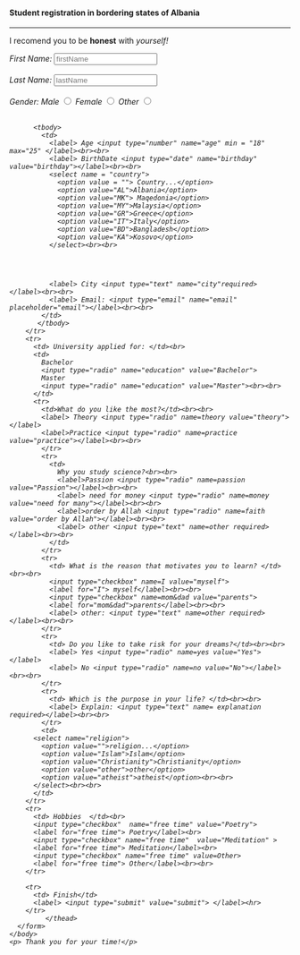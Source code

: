 


<!Doctype html>
<html>
  <head></head>
  <body>
    <h4> Student registration in bordering states of Albania </h4><hr>
    <p> I recomend you to be <strong> honest</strong> with <em>yourself!</p>
    <form>
      <thead>
        <tr>
          <label> First Name: <input type="text" name="firstName" placeholder="firstName" required></label><br><br>
          <label> Last Name: <input type="text" name="lastName" placeholder="lastName" required></label><br><br>
          <label> Gender:</label>
          <label> Male <input type="radio" name="gender" value="male"></label>
          <label> Female <input type="radio" name="gender" value="female"></label>
          <label> Other <input type="radio" name="gender" value="other"></label><br><br>

          <tbody>
            <td>
              <label> Age <input type="number" name="age" min = "18" max="25" </label><br><br>
              <label> BirthDate <input type="date" name="birthday" value="birthday"></label><br><br>
              <select name = "country">
                <option value = ""> Country...</option>
                <option value="AL">Albania</option>
                <option value="MK"> Maqedonia</option>
                <option value="MY">Malaysia</option>
                <option value="GR">Greece</option>
                <option value="IT">Italy</option>
                <option value="BD">Bangladesh</option>
                <option value="KA">Kosovo</option>
              </select><br><br>

              	


              <label> City <input type="text" name="city"required> </label><br><br>
              <label> Email: <input type="email" name="email" placeholder="email"></label><br><br>
            </td>
           </tbody>
        </tr>
        <tr>
          <td> University applied for: </td><br>
          <td>
            Bachelor
            <input type="radio" name="education" value="Bachelor">
            Master
            <input type="radio" name="education" value="Master"><br><br>
          </td>
          <tr>
            <td>What do you like the most?</td><br><br>
            <label> Theory <input type="radio" name=theory value="theory"></label>
            <label>Practice <input type="radio" name=practice value="practice"></label><br><br>
            </tr>
            <tr>
              <td>
                Why you study science?<br><br>
                <label>Passion <input type="radio" name=passion value="Passion"></label><br><br>
                <label> need for money <input type="radio" name=money value="need for many"></label><br><br>
                <label>order by Allah <input type="radio" name=faith value="order by Allah"></label><br><br>
                <label> other <input type="text" name=other required></label><br><br>
              </td>
            </tr>
            <tr>
              <td> What is the reason that motivates you to learn? </td><br><br>
              <input type="checkbox" name=I value="myself">
              <label for="I"> myself</label><br><br>
              <input type="checkbox" name=mom&dad value="parents">
              <label for="mom&dad">parents</label><br><br>
              <label> other: <input type="text" name=other required></label><br><br>
            </tr>
            <tr>
              <td> Do you like to take risk for your dreams?</td><br><br>
              <label> Yes <input type="radio" name=yes value="Yes"></label> 
              <label> No <input type="radio" name=no value="No"></label><br><br>
            </tr>
            <tr>
              <td> Which is the purpose in your life? </td><br><br>
              <label> Explain: <input type="text" name= explanation required></label><br><br>
            </tr>
            <td>
          <select name="religion">
            <option value="">religion...</option>
            <option value="Islam">Islam</option>
            <option value="Christianity">Christianity</option>
            <option value="other">other</option>
            <option value="atheist">atheist</option><br><br>
          </select><br><br>
          </td>
        </tr>
        <tr>
          <td> Hobbies  </td><br>
          <input type="checkbox"  name="free time" value="Poetry">
          <label for="free time"> Poetry</label><br>
          <input type="checkbox" name="free time"  value="Meditation" >
          <label for="free time"> Meditation</label><br>
          <input type="checkbox" name="free time" value=Other>
          <label for="free time"> Other</label><br><br>
        </tr>

        <tr>
          <td> Finish</td>
          <label> <input type="submit" value="submit"> </label><hr>
        </tr>
             </thead>
      </form>
    </body>
    <p> Thank you for your time!</p>
</html>
